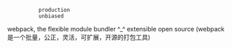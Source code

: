               production
              unbiased
webpack, the  flexible  module bundler ^_^
              extensible
              open source
(webpack是一个批量，公正，灵活，可扩展，开源的打包工具)
